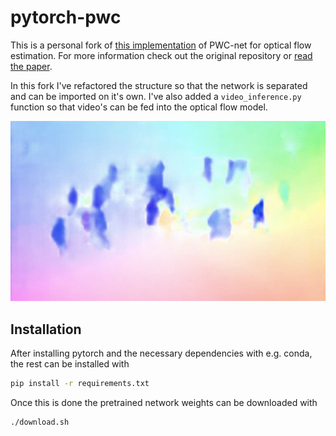 # pytorch-pwc

This is a personal fork of [this implementation](https://github.com/sniklaus/pytorch-pwc) of PWC-net for optical flow estimation. For more information check out the original repository or [read the paper](https://arxiv.org/abs/1709.02371).

In this fork I've refactored the structure so that the network is separated and can be imported on it's own. I've also added a `video_inference.py` function so that video's can be fed into the optical flow model.

![](images/crowd_flow.png)

## Installation

After installing pytorch and the necessary dependencies with e.g. conda, the rest can be installed with 

```bash
pip install -r requirements.txt
```

Once this is done the pretrained network weights can be downloaded with

```bash
./download.sh
```